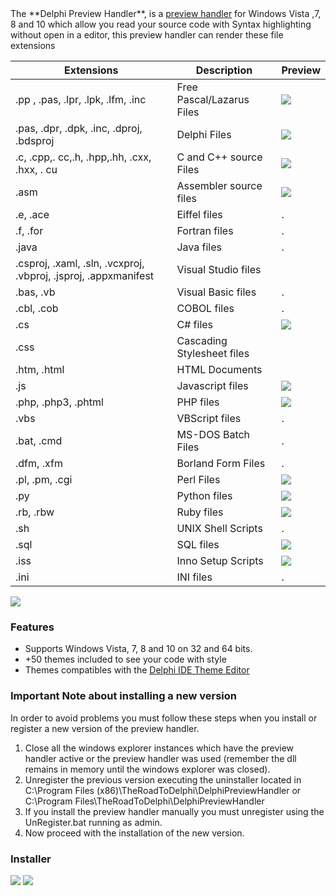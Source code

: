 <img src="https://dl.dropboxusercontent.com/u/12733424/github/delphi-preview-handler/logo.png" alt="" align="left" />
The **Delphi Preview Handler**, is a <a href='http://msdn.microsoft.com/en-us/magazine/cc163487.aspx'>preview handler</a> for Windows Vista ,7, 8 and 10 which allow you read your source code with Syntax highlighting without open in a editor, this preview handler can render these file extensions

Extensions | Description| Preview
------------ | ------------- | -------------
.pp , .pas, .lpr, .lpk, .lfm, .inc | Free Pascal/Lazarus Files | [![](https://dl.dropboxusercontent.com/u/12733424/Blog/Delphi%20Preview%20Handler/Images/fpc-Sample%20Files.png)](https://dl.dropboxusercontent.com/u/12733424/Blog/Delphi%20Preview%20Handler/Images/fpc-Sample%20Files.png)
.pas, .dpr, .dpk, .inc, .dproj, .bdsproj  | Delphi  Files | [![](https://dl.dropboxusercontent.com/u/12733424/Blog/Delphi%20Preview%20Handler/Images/Delphi-Sample%20Files.png)](https://dl.dropboxusercontent.com/u/12733424/Blog/Delphi%20Preview%20Handler/Images/Delphi-Sample%20Files.png)
.c, .cpp,. cc,.h, .hpp,.hh, .cxx, .hxx, . cu | C and C++ source Files | [![](https://dl.dropboxusercontent.com/u/12733424/Blog/Delphi%20Preview%20Handler/Images/c-Sample%20Files.png)](https://dl.dropboxusercontent.com/u/12733424/Blog/Delphi%20Preview%20Handler/Images/c-Sample%20Files.png)
.asm | Assembler source files | [![](https://dl.dropboxusercontent.com/u/12733424/Blog/Delphi%20Preview%20Handler/Images/Asm-Sample%20Files.png)](https://dl.dropboxusercontent.com/u/12733424/Blog/Delphi%20Preview%20Handler/Images/Asm-Sample%20Files.png)
.e, .ace | Eiffel files | .
.f, .for | Fortran files | .
.java | Java files | .
 .csproj, .xaml, .sln, .vcxproj, .vbproj, .jsproj, .appxmanifest | Visual Studio files |
.bas, .vb | Visual Basic files | .
.cbl, .cob | COBOL files | .
.cs | C# files | [![](https://dl.dropboxusercontent.com/u/12733424/Blog/Delphi%20Preview%20Handler/Images/cs-Sample%20Files.png)](https://dl.dropboxusercontent.com/u/12733424/Blog/Delphi%20Preview%20Handler/Images/cs-Sample%20Files.png)
.css | Cascading Stylesheet files |
.htm, .html | HTML Documents |
.js | Javascript files | [![](https://dl.dropboxusercontent.com/u/12733424/Blog/Delphi%20Preview%20Handler/Images/JScript-Sample%20Files.png)](https://dl.dropboxusercontent.com/u/12733424/Blog/Delphi%20Preview%20Handler/Images/JScript-Sample%20Files.png)
.php, .php3, .phtml | PHP files | [![](https://dl.dropboxusercontent.com/u/12733424/Blog/Delphi%20Preview%20Handler/Images/php-Sample%20Files.png)](https://dl.dropboxusercontent.com/u/12733424/Blog/Delphi%20Preview%20Handler/Images/php-Sample%20Files.png)
.vbs | VBScript files | .
.bat, .cmd | MS-DOS Batch Files | .
.dfm, .xfm | Borland Form Files | .
.pl, .pm, .cgi | Perl Files | [![](https://dl.dropboxusercontent.com/u/12733424/Blog/Delphi%20Preview%20Handler/Images/perl-Sample%20Files.png)](https://dl.dropboxusercontent.com/u/12733424/Blog/Delphi%20Preview%20Handler/Images/perl-Sample%20Files.png)
.py | Python files | [![](https://dl.dropboxusercontent.com/u/12733424/Blog/Delphi%20Preview%20Handler/Images/python-Sample%20Files.png)](https://dl.dropboxusercontent.com/u/12733424/Blog/Delphi%20Preview%20Handler/Images/python-Sample%20Files.png)
.rb, .rbw | Ruby files | [![](https://dl.dropboxusercontent.com/u/12733424/Blog/Delphi%20Preview%20Handler/Images/ruby-Sample%20Files.png)](https://dl.dropboxusercontent.com/u/12733424/Blog/Delphi%20Preview%20Handler/Images/ruby-Sample%20Files.png)
.sh | UNIX Shell Scripts | .
.sql | SQL files | [![](https://dl.dropboxusercontent.com/u/12733424/Blog/Delphi%20Preview%20Handler/Images/sql-Sample%20Files.png)](https://dl.dropboxusercontent.com/u/12733424/Blog/Delphi%20Preview%20Handler/Images/sql-Sample%20Files.png)
.iss | Inno Setup Scripts | [![](https://dl.dropboxusercontent.com/u/12733424/Blog/Delphi%20Preview%20Handler/Images/Inno-Sample%20Files.png)](https://dl.dropboxusercontent.com/u/12733424/Blog/Delphi%20Preview%20Handler/Images/Inno-Sample%20Files.png)
.ini | INI files | .



[![](https://dl.dropboxusercontent.com/u/12733424/Images/followrruz.png)](https://twitter.com/RRUZ)

### Features ###
<ul>
<li>Supports Windows Vista, 7, 8 and 10 on 32 and 64 bits.</li>
<li>+50 themes included to see your code with style</li>
<li>Themes compatibles with the <a href='https://github.com/RRUZ/delphi-ide-theme-editor'>Delphi IDE Theme Editor</a></li>
</ul>

### Important Note about installing a new version ###
In order to avoid problems you must follow these steps when you install or register a new version of the preview handler.

  1. Close all the windows explorer instances which have the preview handler active or the preview handler was used (remember the dll remains in memory until the windows explorer was closed).
  2. Unregister the previous version executing the uninstaller located in C:\Program Files (x86)\TheRoadToDelphi\DelphiPreviewHandler or C:\Program Files\TheRoadToDelphi\DelphiPreviewHandler
  3. If you install the preview handler manually you must unregister using the UnRegister.bat  running as admin.
  4. Now proceed with the installation of the new version.


### Installer ###

[![](https://dl.dropboxusercontent.com/u/12733424/github/buttons/DownloadSite1.png)](http://goo.gl/e3qqnr)
[![](https://dl.dropboxusercontent.com/u/12733424/github/buttons/DownloadSite2.png)](https://drive.google.com/file/d/0B7KzPH8HQCZNZkpQUHlWU1lCQVU/view?usp=sharing)

